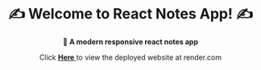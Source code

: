 
<h1 align="center">✍️ Welcome to React Notes App! ✍️</h1>
<p align="center">📌 <strong> A modern responsive react notes app </strong></p>



<p align="center"> Click <a href="https://react-notes-app-8uii.onrender.com/"><strong> Here</strong> </a> to view the deployed website at render.com </p>